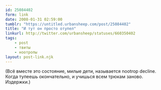 ```yaml
---
id: 25084402
form: link
date: 2008-01-31 02:59:00
tumblr: "https://untitled.urbansheep.com/post/25084402"
title: "И тут он просто отупел"
linkurl: http://twitter.com/urbansheep/statuses/660350402
tags:
    - post
    - твиты
    - ноотропы
layout: post-link.njk
---
```

<p>(Всё вместе это состояние, милые дети, называется nootrop decline. Когда тупеешь окончательно, и учишься всем трюкам заново. Издержки.)</p>
